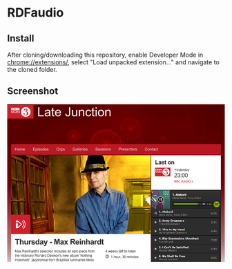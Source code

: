 # RDFaudio

## Install

After cloning/downloading this repository, enable Developer Mode in [chrome://extensions/](chrome://extensions/), select "Load unpacked extension…" and navigate to the cloned folder.

## Screenshot

![Screenshot](screenshot.png)
